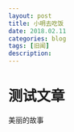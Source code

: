```yaml
---
layout: post
title: 小明去吃饭
date: 2018.02.11
categories: blog
tags: [旧闻]
description: 
---
```


# 测试文章

美丽的故事